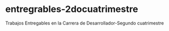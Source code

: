 # entregrables-2docuatrimestre
Trabajos Entregables en la Carrera de Desarrollador-Segundo cuatrimestre
